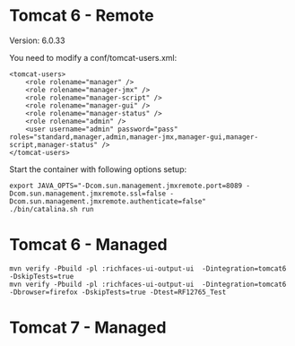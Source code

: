 Tomcat 6 - Remote
=================

Version: 6.0.33

You need to modify a conf/tomcat-users.xml:

    <tomcat-users>
        <role rolename="manager" />
        <role rolename="manager-jmx" />
        <role rolename="manager-script" />
        <role rolename="manager-gui" />
        <role rolename="manager-status" />
        <role rolename="admin" />
        <user username="admin" password="pass" roles="standard,manager,admin,manager-jmx,manager-gui,manager-script,manager-status" />
    </tomcat-users>


Start the container with following options setup:

    export JAVA_OPTS="-Dcom.sun.management.jmxremote.port=8089 -Dcom.sun.management.jmxremote.ssl=false -Dcom.sun.management.jmxremote.authenticate=false"
    ./bin/catalina.sh run


Tomcat 6 - Managed
==================

    mvn verify -Pbuild -pl :richfaces-ui-output-ui  -Dintegration=tomcat6 -DskipTests=true
    mvn verify -Pbuild -pl :richfaces-ui-output-ui  -Dintegration=tomcat6 -Dbrowser=firefox -DskipTests=true -Dtest=RF12765_Test

Tomcat 7 - Managed
==================

